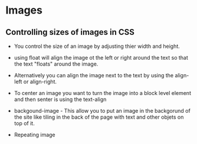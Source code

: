 # Images

## Controlling sizes of images in CSS

- You control the size of an image by adjusting thier width and height.

- using float will align the image ot the left or right around the text so that the text "floats" around the image.

- Alternatively you can align the image next to the text by using the align-left or align-right.

- To center an image you want to turn the image into a block level element and then senter is using the text-align

- backgound-image - This allow you to put an image in the backgorund of the site like tiling in the back of the page with text and other objets on top of it.  

- Repeating image
